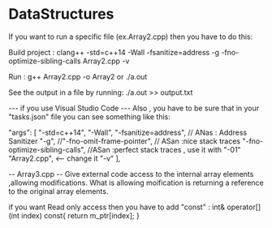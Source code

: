 # DataStructures
If you want to run a specific file (ex.Array2.cpp) then you have to do this:

Build project : clang++ -std=c++14 -Wall -fsanitize=address -g -fno-optimize-sibling-calls Array2.cpp -v

Run : g++ Array2.cpp -o Array2 or ./a.out

See the output in a file by running: ./a.out >> output.txt

--- if you use Visual Studio Code --- 
Also , you have to be sure that in your "tasks.json" file you can see something like this:

"args": [
            "-std=c++14",
            "-Wall",
            "-fsanitize=address", // ANas : Address Sanitizer
            "-g", 
            //"-fno-omit-frame-pointer", // ASan :nice stack traces
            "-fno-optimize-sibling-calls", //ASan :perfect stack traces , use it with "-01"
            "Array2.cpp", <-- change it
            "-v"
        ],

-- Array3.cpp -- 
Give external code access to the internal array elements ,allowing modifications.
What is allowing moification is returning a reference to the original array elements.

if you want Read only access then you have to add "const" :
int& operator[](int index) const{
      return m_ptr[index];
  }
